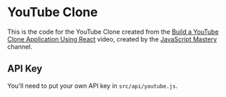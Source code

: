 # YouTube Clone

This is the code for the YouTube Clone created from the
[Build a YouTube Clone Application Using React] video, created by
the [JavaScript Mastery] channel.

[build a youtube clone application using react]: https://www.youtube.com/watch?v=VPVzx1ZOVuw
[javascript mastery]: https://www.youtube.com/channel/UCmXmlB4-HJytD7wek0Uo97A

## API Key

You'll need to put your own API key in `src/api/youtube.js`.
